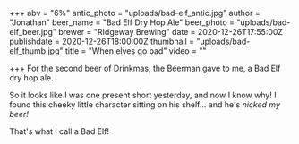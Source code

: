 +++
abv = "6%"
antic_photo = "uploads/bad-elf_antic.jpg"
author = "Jonathan"
beer_name = "Bad Elf Dry Hop Ale"
beer_photo = "uploads/bad-elf_beer.jpg"
brewer = "RIdgeway Brewing"
date = 2020-12-26T17:55:00Z
publishdate = 2020-12-26T18:00:00Z
thumbnail = "uploads/bad-elf_thumb.jpg"
title = "When elves go bad"
video = ""

+++
For the second beer of Drinkmas, the Beerman gave to me, a Bad Elf dry hop ale.

So it looks like I was one present short yesterday, and now I know why! I found this cheeky little character sitting on his shelf... and he's _nicked my beer!_

That's what I call a Bad Elf!